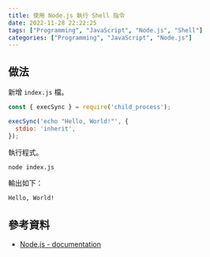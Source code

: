 ```yaml
---
title: 使用 Node.js 執行 Shell 指令
date: 2022-11-28 22:22:25
tags: ["Programming", "JavaScript", "Node.js", "Shell"]
categories: ["Programming", "JavaScript", "Node.js"]
---
```


## 做法

新增 `index.js` 檔。

```js
const { execSync } = require('child_process');

execSync('echo "Hello, World!"', {
  stdio: 'inherit',
});
```

執行程式。

```bash
node index.js
```

輸出如下：

```bash
Hello, World!
```

## 參考資料

- [Node.js - documentation](https://nodejs.org/api/child_process.html)

